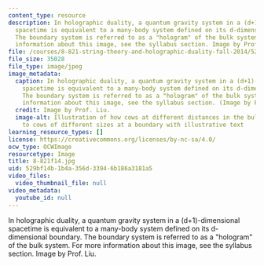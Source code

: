 ```yaml
---
content_type: resource
description: In holographic duality, a quantum gravity system in a (d+1)-dimensional
  spacetime is equivalent to a many-body system defined on its d-dimensional boundary.
  The boundary system is referred to as a "hologram" of the bulk system. For more
  information about this image, see the syllabus section. Image by Prof. Liu.
file: /courses/8-821-string-theory-and-holographic-duality-fall-2014/529bf14b1b4a356d33946b186a3181a5_8-821f14.jpg
file_size: 35028
file_type: image/jpeg
image_metadata:
  caption: In holographic duality, a quantum gravity system in a (d+1)-dimensional
    spacetime is equivalent to a many-body system defined on its d-dimensional boundary.
    The boundary system is referred to as a "hologram" of the bulk system. For more
    information about this image, see the syllabus section. (Image by Prof. Liu.)
  credit: Image by Prof. Liu.
  image-alt: Illustration of how cows at different distances in the bulk correspond
    to cows of different sizes at a boundary with illustrative text
learning_resource_types: []
license: https://creativecommons.org/licenses/by-nc-sa/4.0/
ocw_type: OCWImage
resourcetype: Image
title: 8-821f14.jpg
uid: 529bf14b-1b4a-356d-3394-6b186a3181a5
video_files:
  video_thumbnail_file: null
video_metadata:
  youtube_id: null
---
```

In holographic duality, a quantum gravity system in a (d+1)-dimensional spacetime is equivalent to a many-body system defined on its d-dimensional boundary. The boundary system is referred to as a "hologram" of the bulk system. For more information about this image, see the syllabus section. Image by Prof. Liu.